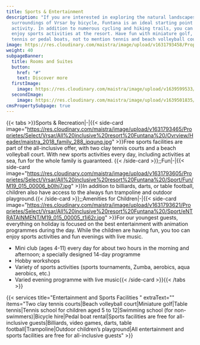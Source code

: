 ```yaml
---
title: Sports & Entertainment
description: "If you are interested in exploring the natural landscapes and
  surroundings of Vrsar by bicycle, Funtana is an ideal starting point for this
  activity. In addition to numerous cycling and hiking trails, you can also
  enjoy sports activities at the resort. Have fun with miniature golf, table
  tennis or pedal boats, not to mention tennis and beach volleyball courts. "
image: https://res.cloudinary.com/maistra/image/upload/v1631793458/Proprietes/Select/Vrsar/All%20inclusive%20resort%20Funtana%20/Ovrview/Header/0015_ght3gx.jpg
weight: 40
subpageBanner:
  title: Rooms and Suites
  button:
    href: "#"
    text: Discover more
  firstImage:
    image: https://res.cloudinary.com/maistra/image/upload/v1639599533/Proprietes/Select/Vrsar/All%20inclusive%20resort%20Funtana%20/Ovrview/Header/resort-funtana-1-20212_djwpqj.jpg
  secondImage:
    image: https://res.cloudinary.com/maistra/image/upload/v1639501835/Proprietes/Select/Vrsar/All%20inclusive%20resort%20Funtana%20/Units/New%20rooms%202022/EN/Funtana-NEW-2022-2-EN_aalnks.jpg
cmsPropertySubpage: true
---
```

{{< tabs >}}Sports & Recreation|-|{{< side-card image="https://res.cloudinary.com/maistra/image/upload/v1631793465/Proprietes/Select/Vrsar/All%20inclusive%20resort%20Funtana%20/Ovrview/Header/maistra_2018_family_288_ipqunq.jpg" >}}Free sports facilities are part of the all-inclusive offer, with two clay tennis courts and a beach volleyball court. With new sports activities every day, including activities at sea, fun for the whole family is guaranteed. {{< /side-card >}};;Fun|-|{{< side-card image="https://res.cloudinary.com/maistra/image/upload/v1631793605/Proprietes/Select/Vrsar/All%20inclusive%20resort%20Funtana%20/Sport/Fun/M19_015_00006_b0lhj7.jpg" >}}In addition to billiards, darts, or table football, children also have access to the always fun trampoline and outdoor playground.{{< /side-card >}};;Amenities for Children|-|{{< side-card image="https://res.cloudinary.com/maistra/image/upload/v1631793621/Proprietes/Select/Vrsar/All%20inclusive%20resort%20Funtana%20/Sport/eNTRATAINMENT/M19_015_00005_t1i62r.jpg" >}}For our youngest guests, everything on holiday is focused on the best entertainment with animation programmes during the day. While the children are having fun, you too can enjoy sports activities and fun evenings with live music. 

* Mini club (ages 4-11) every day for about two hours in the morning and afternoon; a specially designed 14-day programme
* Hobby workshops
* Variety of sports activities (sports tournaments, Zumba, aerobics, aqua aerobics, etc.)
* Varied evening programme with live music{{< /side-card >}}{{< /tabs >}}

{{< services title="Entertainment and Sports Facilities " extraText="" items="Two clay tennis courts|Beach volleyball court|Miniature golf|Table tennis|Tennis school for children aged 5 to 12|Swimming school (for non-swimmers)|Bicycle hire|Pedal boat rental|Sports facilities are free for all-inclusive guests|Billiards, video games, darts, table football|Trampoline|Outdoor children’s playground|All entertainment and sports facilities are free for all-inclusive guests" >}}

